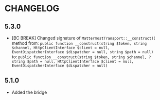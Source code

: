 CHANGELOG
=========

5.3.0
-----

* [BC BREAK] Changed signature of `MattermostTransport::__construct()` method from:
  `public function __construct(string $token, string $channel, HttpClientInterface $client = null, EventDispatcherInterface $dispatcher = null, string $path = null)`
  to:
  `public function __construct(string $token, string $channel, ?string $path = null, HttpClientInterface $client = null, EventDispatcherInterface $dispatcher = null)`

5.1.0
-----

 * Added the bridge
